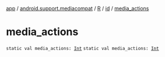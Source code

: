 [app](../../../index.md) / [android.support.mediacompat](../../index.md) / [R](../index.md) / [id](index.md) / [media_actions](.)

# media_actions

`static val media_actions: `[`Int`](https://kotlinlang.org/api/latest/jvm/stdlib/kotlin/-int/index.html)
`static val media_actions: `[`Int`](https://kotlinlang.org/api/latest/jvm/stdlib/kotlin/-int/index.html)